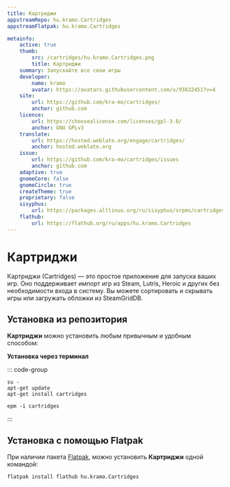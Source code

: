 ```yaml
---
title: Картриджи
appstreamRepo: hu.kramo.Cartridges
appstreamFlatpak: hu.kramo.Cartridges

metainfo:
    active: true
    thumb:
        src: /cartridges/hu.kramo.Cartridges.png
        title: Картриджи
    summary: Запускайте все свои игры
    developer: 
        name: kramo
        avatar: https://avatars.githubusercontent.com/u/93832451?v=4
    site:
        url: https://github.com/kra-mo/cartridges/
        anchor: github.com
    licence:
        url: https://choosealicense.com/licenses/gpl-3.0/
        anchor: GNU GPLv3
    translate:
        url: https://hosted.weblate.org/engage/cartridges/
        anchor: hosted.weblate.org
    issue: 
        url: https://github.com/kra-mo/cartridges/issues
        anchor: github.com
    adaptive: true
    gnomeCore: false
    gnomeCircle: true
    createTheme: true
    proprietary: false
    sisyphus:
        url: https://packages.altlinux.org/ru/sisyphus/srpms/cartridges/
    flathub:
        url: https://flathub.org/ru/apps/hu.kramo.Cartridges
---
```


# Картриджи

Картриджи (Сartridges) — это простое приложение для запуска ваших игр. Оно поддерживает импорт игр из Steam, Lutris, Heroic и других без необходимости входа в систему. Вы можете сортировать и скрывать игры или загружать обложки из SteamGridDB.

## Установка из репозитория

**Картриджи** можно установить любым привычным и удобным способом:

<!--@include: ./parts/install/software-repo.md-->

**Установка через терминал**

::: code-group

```shell[apt-get]
su -
apt-get update
apt-get install cartridges
```
```shell[epm]
epm -i cartridges
```
:::


## Установка c помощью Flatpak

При наличии пакета [Flatpak](/flatpak), можно установить **Картриджи** одной командой:

```shell
flatpak install flathub hu.kramo.Cartridges
```

<!--@include: ./parts/install/software-flatpak.md-->